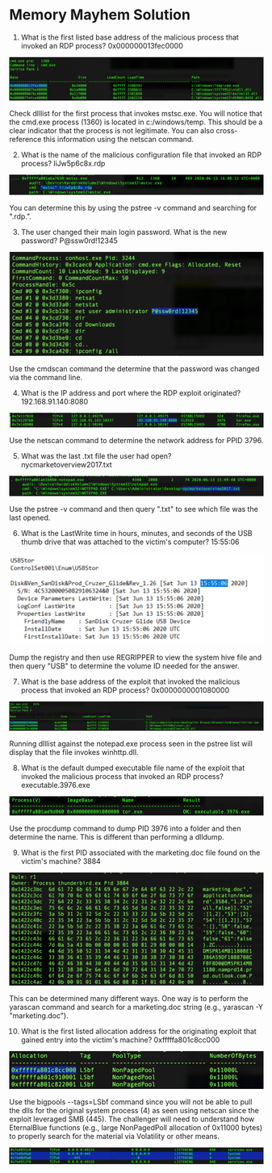 # Memory Mayhem Solution

1)  What is the first listed base address of the malicious process that invoked an RDP process? 0x000000013fec0000

<img src="img/a03-v4-image1.png">

Check dlllist for the first process that invokes mstsc.exe. You will notice that the cmd.exe process (1360) is located in c:/windows/temp. This should be a clear indicator that the process is not legitimate. You can also cross-reference this information using the netscan command.

2)  What is the name of the malicious configuration file that invoked an RDP process? liJw5p6c8x.rdp

<img src="img/a03-v4-image2.png">

You can determine this by using the pstree -v command and searching for ".rdp.".

3)  The user changed their main login password. What is the new password? P@ssw0rd!12345

<img src="img/a03-v4-image3.png">

Use the cmdscan command the determine that the password was changed via the command line.

4)  What is the IP address and port where the RDP exploit originated? 192.168.91.140:8080

<img src="img/a03-v4-image4.png">

Use the netscan command to determine the network address for PPID 3796.

5)  What was the last .txt file the user had open? nycmarketoverview2017.txt

<img src="img/a03-v4-image5.png">

Use the pstree -v command and then query ".txt" to see which file was the last opened.

6)  What is the LastWrite time in hours, minutes, and seconds of the USB
thumb drive that was attached to the victim's computer? 15:55:06

<img src="img/a03-v4-image6.png">

Dump the registry and then use REGRIPPER to view the system hive file and then query "USB" to determine the volume ID needed for the answer.

7)  What is the base address of the exploit that invoked the malicious process that invoked an RDP process? 0x0000000001080000

<img src="img/a03-v4-image7.png">

Running dlllist against the notepad.exe process seen in the pstree list will display that the file invokes winhttp.dll.

8)  What is the default dumped executable file name of the exploit that invoked the malicious process that invoked an RDP process? executable.3976.exe

<img src="img/a03-v4-image8.png">

Use the procdump command to dump PID 3976 into a folder and then determine the name. This is different than performing a dlldump.

9)  What is the first PID associated with the marketing.doc file found on the victim's machine? 3884

<img src="img/a03-v4-image9.png">

This can be determined many different ways. One way is to perform the yarascan command and search for a marketing.doc string (e.g., yarascan -Y "marketing.doc").

10) What is the first listed allocation address for the originating exploit that gained entry into the victim's machine? 0xfffffa801c8cc000

<img src="img/a03-v4-image10.png">

Use the bigpools \--tags=LSbf command since you will not be able to pull the dlls for the original system process (4) as seen using netscan since the exploit leveraged SMB (445). The challenger will need to understand how EternalBlue functions (e.g., large NonPagedPoll allocation of 0x11000 bytes) to properly search for the material via Volatility or other means.

<img src="img/a03-v4-image11.png">
